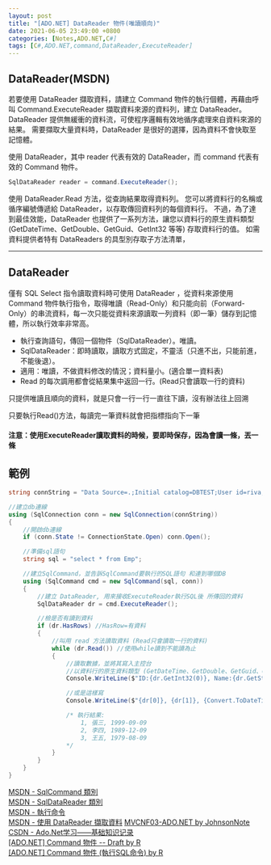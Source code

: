 ```yaml
---
layout: post
title: "[ADO.NET] DataReader 物件(唯讀順向)"
date: 2021-06-05 23:49:00 +0800
categories: [Notes,ADO.NET,C#]
tags: [C#,ADO.NET,command,DataReader,ExecuteReader]
---
```


## DataReader(MSDN)

若要使用 DataReader 擷取資料，請建立 Command 物件的執行個體，再藉由呼叫 Command.ExecuteReader 擷取資料來源的資料列，建立 DataReader。 DataReader 提供無緩衝的資料流，可使程序邏輯有效地循序處理來自資料來源的結果。 需要擷取大量資料時，DataReader 是很好的選擇，因為資料不會快取至記憶體。     

使用 DataReader，其中 reader 代表有效的 DataReader，而 command 代表有效的 Command 物件。

```c#
SqlDataReader reader = command.ExecuteReader();
```

使用 DataReader.Read 方法，從查詢結果取得資料列。 您可以將資料行的名稱或循序編號傳遞給 DataReader，以存取傳回資料列的每個資料行。 不過，為了達到最佳效能，DataReader 也提供了一系列方法，讓您以資料行的原生資料類型 (GetDateTime、GetDouble、GetGuid、GetInt32 等等) 存取資料行的值。 如需資料提供者特有 DataReaders 的具型別存取子方法清單，

---

## DataReader

僅有 SQL Select 指令讀取資料時可使用 DataReader ，從資料來源使用 Command 物件執行指令，取得唯讀（Read-Only）和只能向前（Forward-Only）的串流資料，每一次只能從資料來源讀取一列資料（即一筆）儲存到記憶體，所以執行效率非常高。
        
- 執行查詢語句，傳回一個物件（SqlDataReader）。唯讀。
- SqlDataReader：即時讀取，讀取方式固定，不靈活（只進不出，只能前進，不能後退）。
- 適用：唯讀，不做資料修改的情況；資料量小。(適合單一資料表)
- Read 的每次調用都會從結果集中返回一行。(Read只會讀取一行的資料)

只提供唯讀且順向的資料，就是只會一行一行一直往下讀，沒有辦法往上回溯        

只要執行Read()方法，每讀完一筆資料就會把指標指向下一筆      

#### 注意：使用ExecuteReader讀取資料的時候，要即時保存，因為會讀一條，丟一條

## 範例

```c#
string connString = "Data Source=.;Initial catalog=DBTEST;User id=riva;Password=1234;Encrypt=true;Trust Server Certificate=True";

//建立db連線
using (SqlConnection conn = new SqlConnection(connString))
{
    //開啟db連線
    if (conn.State != ConnectionState.Open) conn.Open();

    //準備sql語句
    string sql = "select * from Emp";

    //建立SqlCommand，並告訴SqlCommand要執行的SQL語句 和連到哪個DB
    using (SqlCommand cmd = new SqlCommand(sql, conn))
    {
        //建立 DataReader, 用來接收ExecuteReader執行SQL後 所傳回的資料
        SqlDataReader dr = cmd.ExecuteReader();

        //檢是否有讀到資料
        if (dr.HasRows) //HasRow=有資料
        {
            //叫用 read 方法讀取資料 (Read只會讀取一行的資料)
            while (dr.Read()) //使用while讀到不能讀為止
            {
                //讀取數據，並將其寫入主控台
                //以資料行的原生資料類型 (GetDateTime、GetDouble、GetGuid、GetInt32 等等) 存取資料行的值
                Console.WriteLine($"ID:{dr.GetInt32(0)}, Name:{dr.GetString(1)}");

                //或是這樣寫
                Console.WriteLine($"{dr[0]}, {dr[1]}, {Convert.ToDateTime(dr[2]).ToString("yyyy-MM-dd")}");

                /* 執行結果:
                    1, 張三, 1999-09-09
                    2, 李四, 1989-12-09
                    3, 王五, 1979-08-09
                */
            }
        }
    }
}
```
            

[MSDN - SqlCommand 類別](https://learn.microsoft.com/zh-tw/dotnet/api/system.data.sqlclient.sqlcommand?view=netframework-4.8.1&viewFallbackFrom=dotnet-plat-ext-8.0)        
[MSDN - SqlDataReader 類別](https://learn.microsoft.com/zh-tw/dotnet/api/system.data.sqlclient.sqldatareader?view=netframework-4.8.1&viewFallbackFrom=dotnet-plat-ext-8.0)       
[MSDN - 執行命令](https://learn.microsoft.com/zh-tw/dotnet/framework/data/adonet/executing-a-command)  
[MSDN - 使用 DataReader 擷取資料](https://learn.microsoft.com/zh-tw/dotnet/framework/data/adonet/retrieving-data-using-a-datareader)
[MVCNF03-ADO.NET  by JohnsonNote](https://hackmd.io/@johnsonnote/webdesign/https%3A%2F%2Fhackmd.io%2F%40johnsonnote%2Fadonet)  
[CSDN - Ado.Net学习——基础知识记录](https://blog.csdn.net/SQWH_SSGS/article/details/109303103)   
[[ADO.NET] Command 物件 -- Draft  by R](https://riivalin.github.io/posts/2021/06/adonet-commad-draft/)    
[[ADO.NET] Command 物件 (執行SQL命令) by R](https://riivalin.github.io/posts/2021/06/adonet-command/)